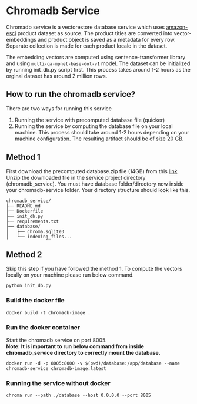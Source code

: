 # Chromadb Service
Chromadb service is a vectorestore database service which uses [amazon-esci](https://github.com/amazon-science/esci-data) product dataset as source. The product titles are converted into vector-embeddings and product object is saved as a metadata for every row. Separate collection is made for each product locale in the dataset. 

The embedding vectors are computed using sentence-transformer library and using `multi-qa-mpnet-base-dot-v1` model.
The dataset can be initialized by running init_db.py script first. This process takes around 1-2 hours as the orginal dataset has around 2 million rows. 

## How to run the chromadb service?
There are two ways for running this service
1. Running the service with precomputed database file (quicker)
2. Running the service by computing the database file on your local machine. This process should take around 1-2 hours depending on your machine configuration. The resulting artifact should be of size 20 GB. 

## Method 1
First download the precomputed database.zip file (14GB) from this [link](https://mega.nz/file/NjUklQgA#cizPwg-wSu9zttUdRKGqo_FdQX3f5loLzJN25C77Amc). <br>
Unzip the downloaded file in the service project directory (chromadb_service). You must have database folder/directory now inside your chromadb-service folder. 
Your directory structure should look like this. 

```plaintext
chromadb_service/
├── README.md
├── Dockerfile
├── init_db.py
├── requirements.txt
├── database/
│   ├── chroma.sqlite3
│   └── indexing_files...
```

## Method 2
Skip this step if you have followed the method 1. 
To compute the vectors locally on your machine please run below command. 

`python init_db.py`


### Build the docker file

`docker build -t chromadb-image .`

### Run the docker container

Start the chromadb service on port 8005. <br>
**Note: It is important to run below command from inside chromadb_service directory to correctly mount the database.**

`docker run -d -p 8005:8000 -v $(pwd)/database:/app/database --name chromadb-service chromadb-image:latest`

### Running the service without docker

`chroma run --path ./database --host 0.0.0.0 --port 8005`